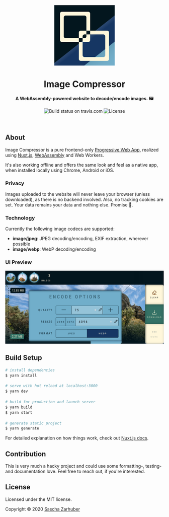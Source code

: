 <div align="center">
  <img src="static/icon.png" alt="The icon of Image Compressor" width="192px" />
  <br />
  <h1>Image Compressor</h1>
  <strong>A WebAssembly-powered website to decode/encode images. 🖼</strong>
  <br />
  <br />
  <img alt="Build status on travis.com" src="https://img.shields.io/travis/com/vorchdorf-dot-media/image-compressor"> <img alt="License" src="https://img.shields.io/github/license/vorchdorf-dot-media/image-compressor"> 
  <br />
  <br />
  <br />
</div>

## About

Image Compressor is a pure frontend-only [Progressive Web App](https://web.dev/progressive-web-apps/), realized using [Nuxt.js](https://nuxtjs.org/), [WebAssembly](https://webassembly.org/) and Web Workers.

It's also working offline and offers the same look and feel as a native app, when installed locally using Chrome, Android or iOS.

### Privacy

Images uploaded to the website will never leave your browser (unless downloaded), as there is no backend involved. Also, no tracking cookies are set. Your data remains your data and nothing else. Promise 🙏.

### Technology

Currently the following image codecs are supported:

- **image/jpeg**: JPEG decoding/encoding, EXIF extraction, wherever possible
- **image/webp**: WebP decoding/encoding

### UI Preview

<div align="center">
  <img src="static/screenshot.png" alt="A screenshot showing the UI of Image Compressor" width="768px" />
</div>

## Build Setup

```bash
# install dependencies
$ yarn install

# serve with hot reload at localhost:3000
$ yarn dev

# build for production and launch server
$ yarn build
$ yarn start

# generate static project
$ yarn generate
```

For detailed explanation on how things work, check out [Nuxt.js docs](https://nuxtjs.org).

## Contribution

This is very much a hacky project and could use some formatting-, testing- and documentation love. Feel free to reach out, if you're interested.

## License

Licensed under the MIT license.

Copyright ©️ 2020 [Sascha Zarhuber](https://sascha.work)
